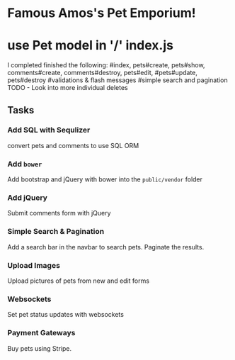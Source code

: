 # Famous Amos's Pet Emporium!

# use Pet model in '/' index.js
I completed finished the following:
#index, pets#create, pets#show, comments#create, comments#destroy, pets#edit, #pets#update, pets#destroy
#validations & flash messages
#simple search and pagination
TODO - Look into more individual deletes


## Tasks

### Add SQL with Sequlizer
convert pets and comments to use SQL ORM

### Add `bower`
Add bootstrap and jQuery with bower into the `public/vendor` folder

### Add jQuery
Submit comments form with jQuery

### Simple Search & Pagination
Add a search bar in the navbar to search pets. Paginate the results.

### Upload Images
Upload pictures of pets from new and edit forms

### Websockets
Set pet status updates with websockets

### Payment Gateways
Buy pets using Stripe.
